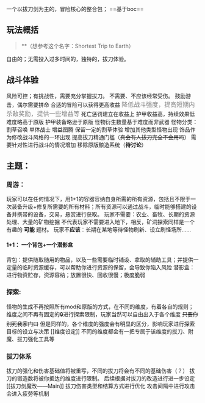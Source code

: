 一个以拔刀剑为主的，冒险核心的整合包；
==基于boc==
## **玩法概括**
>**（想参考这个名字：Shortest Trip to Earth）

自由的；无需投入过多时间的，独特的，拔刀体验。

## 战斗体验
风险可控；有挑战性，需要充分掌握拔刀。 
不需要、不应该经常受伤。
鼓励游击，偶尔需要拼命
合适的冒险可以获得更高收益
<font color=gray size=3>降低战斗强度，提高短期内杀敌奖励，提供一些增益等</font>
死亡惩罚建立在收益上
护甲收益高，持续效果低
难度略高于原版
护甲装备略逊于原版
怪物衍生数量基于难度而非武器
怪物分类：割草召唤 单体战士 增益图腾
保留一定的割草体验 增加其他类型怪物出现
饰品作为修改战斗风格的一环出现
提高拔刀精通门槛（~~真会有人拔刀完全不会用吗~~）
需要针对性进行战斗的情况增加
移除原版酿造系统（**待讨论**）

## 主题：
### 周游：
玩家可以在任何情况下，用1+1的容器容纳自身所需的所有资源，包括且不限于一次装备升级+修复所需要的所有材料；所有资源可以通过战斗，临时能够搭建的设备并携带的设备，交易，悬赏进行获取。
玩家不需要：农业、畜牧、长期的资源处理、大量的矿物挖掘
不代表玩家不需要进入地下，相反，矿洞探索同样是一个有趣的 **可能** 题材。
玩家不**应该**：长期在某地等待怪物刷新、设立刷怪场所……
#### 1+1： 一个背包+一个潜影盒
背包：提供随取随用的物品，以及一些需要临时铺设、拿取的辅助工具；并提供一定量的临时资源缓存，可以帮助你进行资源的保留，会导致你陷入风险
潜影盒：进行物资贮存，资源容纳；放置很快、回收很慢；极度脆弱

### 探索:
怪物的生成不再按照所有mod和原版的方式，在不同的维度，有着各自的规则；维度之间不再有固定的🔒进行探索限制，玩家当然可以自由出入于各个维度 ~~只要你别死我家门口~~
但是同样的，各个维度的强度会有明显的区分，影响玩家进行探索目标的设立与决策
[[维度设定]]
不同的维度都会有一把专属于该维度的拔刀、附魔、拔刀强化工具等

### 拔刀体系
拔刀的强化和伤害基础值将被重写，不同的拔刀将会有不同的基础伤害（？）
拔刀的锻造数将被你抵达的维度进行限制。
后续根据对拔刀的改造进行进一步设定
[[拔刀剑魔改——Main]]
拔刀伤害类型和结算方式进行优化
攻击间隔中进行攻击会进入疲劳等机制

